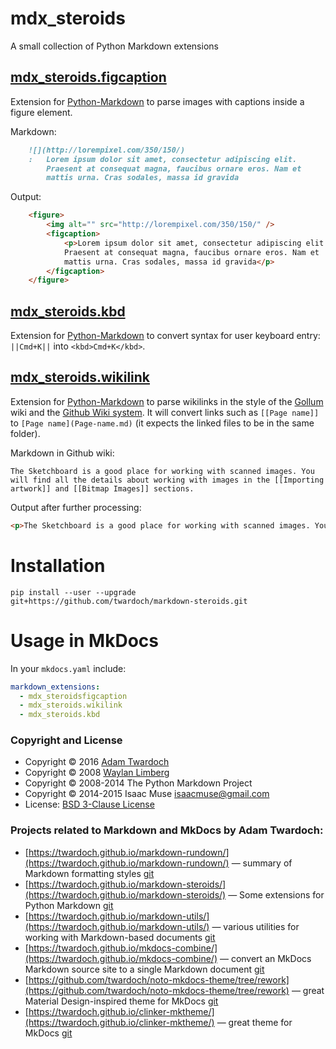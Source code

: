 # mdx_steroids

A small collection of Python Markdown extensions


## [mdx_steroids.figcaption](mdx_steroids/figcaption.py)

Extension for [Python-Markdown](https://pypi.python.org/pypi/Markdown) to parse images with captions inside a figure element.

Markdown:

```markdown
    ![](http://lorempixel.com/350/150/)
    :   Lorem ipsum dolor sit amet, consectetur adipiscing elit.
        Praesent at consequat magna, faucibus ornare eros. Nam et
        mattis urna. Cras sodales, massa id gravida
```

Output:

```html
    <figure>
        <img alt="" src="http://lorempixel.com/350/150/" />
        <figcaption>
            <p>Lorem ipsum dolor sit amet, consectetur adipiscing elit.
            Praesent at consequat magna, faucibus ornare eros. Nam et
            mattis urna. Cras sodales, massa id gravida</p>
        </figcaption>
    </figure>
```


## [mdx_steroids.kbd](mdx_steroids/kbd.py)

Extension for [Python-Markdown](https://pypi.python.org/pypi/Markdown) to convert syntax for user keyboard entry: `||Cmd+K||` into `<kbd>Cmd+K</kbd>`. 


## [mdx_steroids.wikilink](mdx_steroids/wikilink.py)

Extension for [Python-Markdown](https://pypi.python.org/pypi/Markdown) to parse wikilinks in the style of the  [Gollum](https://github.com/gollum/gollum) wiki and the [Github Wiki system](https://help.github.com/articles/about-github-wikis/). It will convert links such as `[[Page name]]` to `[Page name](Page-name.md)` (it expects the linked files to be in the same folder).

Markdown in Github wiki:
```
The Sketchboard is a good place for working with scanned images. You will find all the details about working with images in the [[Importing artwork]] and [[Bitmap Images]] sections.
```

Output after further processing:
```html
<p>The Sketchboard is a good place for working with scanned images. You will find all the details about working with images in the <a class="wikilink" href="../Importing-artwork/">Importing artwork</a> and <a class="wikilink" href="../Bitmap-Images/">Bitmap Images</a> sections.</p>
```


# Installation

```
pip install --user --upgrade  git+https://github.com/twardoch/markdown-steroids.git
```

# Usage in MkDocs

In your `mkdocs.yaml` include:

```yaml
markdown_extensions:
  - mdx_steroidsfigcaption
  - mdx_steroids.wikilink
  - mdx_steroids.kbd
```

### Copyright and License

* Copyright © 2016 [Adam Twardoch](https://github.com/twardoch)
* Copyright © 2008 [Waylan Limberg](http://achinghead.com) 
* Copyright © 2008-2014 The Python Markdown Project
* Copyright © 2014-2015 Isaac Muse <isaacmuse@gmail.com> 
* License: [BSD 3-Clause License](./LICENSE)

### Projects related to Markdown and MkDocs by Adam Twardoch: 

* [https://twardoch.github.io/markdown-rundown/](https://twardoch.github.io/markdown-rundown/) — summary of Markdown formatting styles [git](https://github.com/twardoch/markdown-rundown)
* [https://twardoch.github.io/markdown-steroids/](https://twardoch.github.io/markdown-steroids/) — Some extensions for Python Markdown [git](https://github.com/twardoch/markdown-steroids)
* [https://twardoch.github.io/markdown-utils/](https://twardoch.github.io/markdown-utils/) — various utilities for working with Markdown-based documents [git](https://github.com/twardoch/markdown-utils)
* [https://twardoch.github.io/mkdocs-combine/](https://twardoch.github.io/mkdocs-combine/) — convert an MkDocs Markdown source site to a single Markdown document [git](https://github.com/twardoch/mkdocs-combine)
* [https://github.com/twardoch/noto-mkdocs-theme/tree/rework](https://github.com/twardoch/noto-mkdocs-theme/tree/rework) — great Material Design-inspired theme for MkDocs [git](https://github.com/twardoch/noto-mkdocs-theme)
* [https://twardoch.github.io/clinker-mktheme/](https://twardoch.github.io/clinker-mktheme/) — great theme for MkDocs [git](https://github.com/twardoch/clinker-mktheme)
